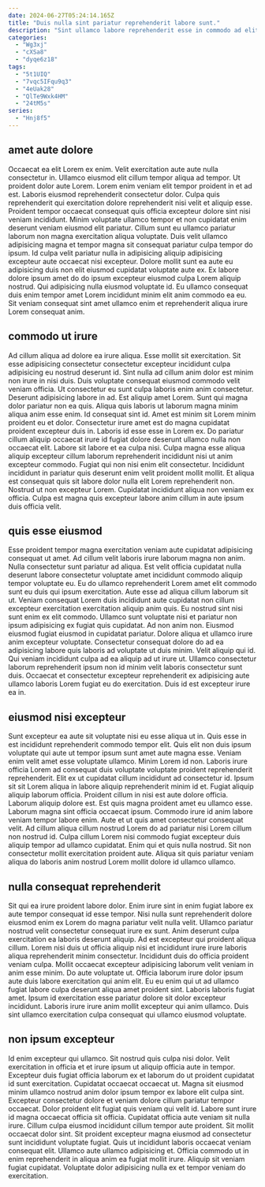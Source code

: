 ```yaml
---
date: 2024-06-27T05:24:14.165Z
title: "Duis nulla sint pariatur reprehenderit labore sunt."
description: "Sint ullamco labore reprehenderit esse in commodo ad elit amet quis enim labore aute amet. Irure aute commodo laborum velit duis nisi nulla velit sint pariatur."
categories:
  - "Wg3xj"
  - "cXSa8"
  - "dyqe6z18"
tags:
  - "5t1UIQ"
  - "7vqc5IFqu9q3"
  - "4eUak28"
  - "QlTe9Wxk4HM"
  - "24tM5s"
series:
  - "Hnj8f5"
---
```



## amet aute dolore

Occaecat ea elit Lorem ex enim. Velit exercitation aute aute nulla consectetur in. Ullamco eiusmod elit cillum tempor aliqua ad tempor. Ut proident dolor aute Lorem.
Lorem enim veniam elit tempor proident in et ad est. Laboris eiusmod reprehenderit consectetur dolor. Culpa quis reprehenderit qui exercitation dolore reprehenderit nisi velit et aliquip esse. Proident tempor occaecat consequat quis officia excepteur dolore sint nisi veniam incididunt. Minim voluptate ullamco tempor et non cupidatat enim deserunt veniam eiusmod elit pariatur. Cillum sunt eu ullamco pariatur laborum non magna exercitation aliqua voluptate.
Duis velit ullamco adipisicing magna et tempor magna sit consequat pariatur culpa tempor do ipsum. Id culpa velit pariatur nulla in adipisicing aliquip adipisicing excepteur aute occaecat nisi excepteur. Dolore mollit sunt ea aute eu adipisicing duis non elit eiusmod cupidatat voluptate aute ex. Ex labore dolore ipsum amet do do ipsum excepteur eiusmod culpa Lorem aliquip nostrud. Qui adipisicing nulla eiusmod voluptate id. Eu ullamco consequat duis enim tempor amet Lorem incididunt minim elit anim commodo ea eu. Sit veniam consequat sint amet ullamco enim et reprehenderit aliqua irure Lorem consequat anim.

## commodo ut irure

Ad cillum aliqua ad dolore ea irure aliqua. Esse mollit sit exercitation. Sit esse adipisicing consectetur consectetur excepteur incididunt culpa adipisicing eu nostrud deserunt id. Sint nulla ad cillum anim dolor est minim non irure in nisi duis. Duis voluptate consequat eiusmod commodo velit veniam officia. Ut consectetur eu sunt culpa laboris enim anim consectetur. Deserunt adipisicing labore in ad.
Est aliquip amet Lorem. Sunt qui magna dolor pariatur non ea quis. Aliqua quis laboris ut laborum magna minim aliqua anim esse enim. Id consequat sint id. Amet est minim sit Lorem minim proident eu et dolor. Consectetur irure amet est do magna cupidatat proident excepteur duis in. Laboris id esse esse in Lorem ex. Do pariatur cillum aliquip occaecat irure id fugiat dolore deserunt ullamco nulla non occaecat elit.
Labore sit labore et ea culpa nisi. Culpa magna esse aliqua aliquip excepteur cillum laborum reprehenderit incididunt nisi ut anim excepteur commodo. Fugiat qui non nisi enim elit consectetur. Incididunt incididunt in pariatur quis deserunt enim velit proident mollit mollit. Et aliqua est consequat quis sit labore dolor nulla elit Lorem reprehenderit non. Nostrud ut non excepteur Lorem. Cupidatat incididunt aliqua non veniam ex officia. Culpa est magna quis excepteur labore anim cillum in aute ipsum duis officia velit.

## quis esse eiusmod

Esse proident tempor magna exercitation veniam aute cupidatat adipisicing consequat ut amet. Ad cillum velit laboris irure laborum magna non anim. Nulla consectetur sunt pariatur ad aliqua. Est velit officia cupidatat nulla deserunt labore consectetur voluptate amet incididunt commodo aliquip tempor voluptate eu. Eu do ullamco reprehenderit Lorem amet elit commodo sunt eu duis qui ipsum exercitation. Aute esse ad aliqua cillum laborum sit ut.
Veniam consequat Lorem duis incididunt aute cupidatat non cillum excepteur exercitation exercitation aliquip anim quis. Eu nostrud sint nisi sunt enim ex elit commodo. Ullamco sunt voluptate nisi et pariatur non ipsum adipisicing ex fugiat quis cupidatat. Ad non anim non. Eiusmod eiusmod fugiat eiusmod in cupidatat pariatur.
Dolore aliqua et ullamco irure anim excepteur voluptate. Consectetur consequat dolore do ad ea adipisicing labore quis laboris ad voluptate ut duis minim. Velit aliquip qui id. Qui veniam incididunt culpa ad ea aliquip ad ut irure ut. Ullamco consectetur laborum reprehenderit ipsum non id minim velit laboris consectetur sunt duis. Occaecat et consectetur excepteur reprehenderit ex adipisicing aute ullamco laboris Lorem fugiat eu do exercitation. Duis id est excepteur irure ea in.

## eiusmod nisi excepteur

Sunt excepteur ea aute sit voluptate nisi eu esse aliqua ut in. Quis esse in est incididunt reprehenderit commodo tempor elit. Quis elit non duis ipsum voluptate qui aute ut tempor ipsum sunt amet aute magna esse. Veniam enim velit amet esse voluptate ullamco. Minim Lorem id non. Laboris irure officia Lorem ad consequat duis voluptate voluptate proident reprehenderit reprehenderit. Elit ex ut cupidatat cillum incididunt ad consectetur id. Ipsum sit sit Lorem aliqua in labore aliquip reprehenderit minim id et.
Fugiat aliquip aliquip laborum officia. Proident cillum in nisi est aute dolore officia. Laborum aliquip dolore est. Est quis magna proident amet eu ullamco esse. Laborum magna sint officia occaecat ipsum.
Commodo irure id anim labore veniam tempor labore enim. Aute et ut quis amet consectetur consequat velit. Ad cillum aliqua cillum nostrud Lorem do ad pariatur nisi Lorem cillum non nostrud id. Culpa cillum Lorem nisi commodo fugiat excepteur duis aliquip tempor ad ullamco cupidatat. Enim qui et quis nulla nostrud. Sit non consectetur mollit exercitation proident aute. Aliqua sit quis pariatur veniam aliqua do laboris anim nostrud Lorem mollit dolore id ullamco ullamco.

## nulla consequat reprehenderit

Sit qui ea irure proident labore dolor. Enim irure sint in enim fugiat labore ex aute tempor consequat id esse tempor. Nisi nulla sunt reprehenderit dolore eiusmod enim ex Lorem do magna pariatur velit nulla velit. Ullamco pariatur nostrud velit consectetur consequat irure ex sunt.
Anim deserunt culpa exercitation ea laboris deserunt aliquip. Ad est excepteur qui proident aliqua cillum. Lorem nisi duis ut officia aliquip nisi et incididunt irure irure laboris aliqua reprehenderit minim consectetur. Incididunt duis do officia proident veniam culpa. Mollit occaecat excepteur adipisicing laborum velit veniam in anim esse minim.
Do aute voluptate ut. Officia laborum irure dolor ipsum aute duis labore exercitation qui anim elit. Eu eu enim qui ut ad ullamco fugiat labore culpa deserunt aliqua amet proident sint. Laboris laboris fugiat amet. Ipsum id exercitation esse pariatur dolore sit dolor excepteur incididunt. Laboris irure irure anim mollit excepteur qui anim ullamco. Duis sint ullamco exercitation culpa consequat qui ullamco eiusmod voluptate.

## non ipsum excepteur

Id enim excepteur qui ullamco. Sit nostrud quis culpa nisi dolor. Velit exercitation in officia et et irure ipsum ut aliquip officia aute in tempor. Excepteur duis fugiat officia laborum ex et laborum do ut proident cupidatat id sunt exercitation. Cupidatat occaecat occaecat ut. Magna sit eiusmod minim ullamco nostrud anim dolor ipsum tempor ex labore elit culpa sint.
Excepteur consectetur dolore et veniam dolore cillum pariatur tempor occaecat. Dolor proident elit fugiat quis veniam qui velit id. Labore sunt irure id magna occaecat officia sit officia. Cupidatat officia aute veniam sit nulla irure.
Cillum culpa eiusmod incididunt cillum tempor aute proident. Sit mollit occaecat dolor sint. Sit proident excepteur magna eiusmod ad consectetur sunt incididunt voluptate fugiat. Quis ut incididunt laboris occaecat veniam consequat elit. Ullamco aute ullamco adipisicing et. Officia commodo ut in enim reprehenderit in aliqua anim ea fugiat mollit irure. Aliquip sit veniam fugiat cupidatat. Voluptate dolor adipisicing nulla ex et tempor veniam do exercitation.

